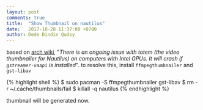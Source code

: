 ```yaml
---
layout: post
comments: true
title:  "Show Thumbnail on nautilus"
date:   2017-10-28 11:37:00 +0700
author: Dede Dindin Qudsy
---
```

based on [arch wiki](https://wiki.archlinux.org/index.php/GNOME/Files#Thumbnailing_not_working_for_video_files), "_There is an ongoing issue with totem (the video thumbnailer for Nautilus) on computers with Intel GPUs. It will crash if `gstreamer-vaapi` is installed_". to resolve this, install ``ffmpegthumbnailer`` and ``gst-libav``

{% highlight shell %}
$ sudo pacman -S ffmpegthumbnailer gst-libav
$ rm -r ~/.cache/thumbnails/fail
$ killall -q nautilus
{% endhighlight %}

thumbnail will be generated now.



